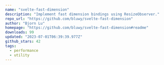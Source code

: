 ```yaml
---
name: "svelte-fast-dimension"
description: "Implement fast dimension bindings using ResizeObserver."
repo_url: "https://github.com/bluwy/svelte-fast-dimension"
author: "Bjorn Lu"
homepage: "https://github.com/bluwy/svelte-fast-dimension#readme"
downloads: 99
updated: "2023-07-01T06:39:39.977Z"
github_stars: 42
tags: 
  - performance
  - utility
---
```

